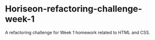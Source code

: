 # Horiseon-refactoring-challenge-week-1
A refactoring challenge for Week 1 homework related to HTML and CSS.
